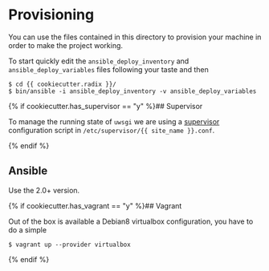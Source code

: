 # Provisioning

You can use the files contained in this directory to provision
your machine in order to make the project working.

To start quickly edit the ``ansible_deploy_inventory`` and ``ansible_deploy_variables``
files following your taste and then

    $ cd {{ cookiecutter.radix }}/
    $ bin/ansible -i ansible_deploy_inventory -v ansible_deploy_variables

{% if cookiecutter.has_supervisor == "y" %}## Supervisor

To manage the running state of ``uwsgi`` we are using a [supervisor](https://supervisord.readthedocs.org/en/latest/)
configuration script in ``/etc/supervisor/{{ site_name }}.conf``.

{% endif %}

## Ansible

Use the 2.0+ version.

{% if cookiecutter.has_vagrant == "y" %}## Vagrant

Out of the box is available a Debian8 virtualbox configuration, you have
to do a simple

    $ vagrant up --provider virtualbox

{% endif %}

